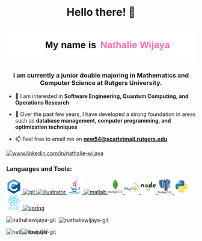 <h1 align="center">Hello there! 💖</h1>
<h2 align="center">
  <img src="https://github.com/NathalieWijaya-git/NathalieWijaya-git/blob/main/name.svg" alt="My name is Nathalie Wijaya">
</h2>
<h3 align="center">I am currently a junior double majoring in Mathematics and Computer Science at Rutgers University.</h3>

- 👀 I am interested in **Software Engineering, Quantum Computing, and Operations Research**

- 💪 Over the past few years, I have developed a strong foundation in areas such as **database management, computer programming, and optimization techniques**

- 📫 Feel free to email me on **new54@scarletmail.rutgers.edu**

<p align="left">
<a href="https://linkedin.com/in/www.linkedin.com/in/nathalie-wijaya" target="blank"><img align="center" src="https://raw.githubusercontent.com/rahuldkjain/github-profile-readme-generator/master/src/images/icons/Social/linked-in-alt.svg" alt="www.linkedin.com/in/nathalie-wijaya" height="30" width="40" /></a>
</p>

<h3 align="left">Languages and Tools:</h3>
<p align="left"> <a href="https://www.cprogramming.com/" target="_blank" rel="noreferrer"> <img src="https://raw.githubusercontent.com/devicons/devicon/master/icons/c/c-original.svg" alt="c" width="40" height="40"/> </a> <a href="https://git-scm.com/" target="_blank" rel="noreferrer"> <img src="https://www.vectorlogo.zone/logos/git-scm/git-scm-icon.svg" alt="git" width="40" height="40"/> </a> <a href="https://www.adobe.com/in/products/illustrator.html" target="_blank" rel="noreferrer"> <img src="https://www.vectorlogo.zone/logos/adobe_illustrator/adobe_illustrator-icon.svg" alt="illustrator" width="40" height="40"/> </a> <a href="https://www.java.com" target="_blank" rel="noreferrer"> <img src="https://raw.githubusercontent.com/devicons/devicon/master/icons/java/java-original.svg" alt="java" width="40" height="40"/> </a> <a href="https://www.mathworks.com/" target="_blank" rel="noreferrer"> <img src="https://upload.wikimedia.org/wikipedia/commons/2/21/Matlab_Logo.png" alt="matlab" width="40" height="40"/> </a> <a href="https://www.mongodb.com/" target="_blank" rel="noreferrer"> <img src="https://raw.githubusercontent.com/devicons/devicon/master/icons/mongodb/mongodb-original-wordmark.svg" alt="mongodb" width="40" height="40"/> </a> <a href="https://www.mysql.com/" target="_blank" rel="noreferrer"> <img src="https://raw.githubusercontent.com/devicons/devicon/master/icons/mysql/mysql-original-wordmark.svg" alt="mysql" width="40" height="40"/> </a> <a href="https://nodejs.org" target="_blank" rel="noreferrer"> <img src="https://raw.githubusercontent.com/devicons/devicon/master/icons/nodejs/nodejs-original-wordmark.svg" alt="nodejs" width="40" height="40"/> </a> <a href="https://www.postgresql.org" target="_blank" rel="noreferrer"> <img src="https://raw.githubusercontent.com/devicons/devicon/master/icons/postgresql/postgresql-original-wordmark.svg" alt="postgresql" width="40" height="40"/> </a> <a href="https://www.python.org" target="_blank" rel="noreferrer"> <img src="https://raw.githubusercontent.com/devicons/devicon/master/icons/python/python-original.svg" alt="python" width="40" height="40"/> </a> <a href="https://reactjs.org/" target="_blank" rel="noreferrer"> <img src="https://raw.githubusercontent.com/devicons/devicon/master/icons/react/react-original-wordmark.svg" alt="react" width="40" height="40"/> </a> <a href="https://spring.io/" target="_blank" rel="noreferrer"> <img src="https://www.vectorlogo.zone/logos/springio/springio-icon.svg" alt="spring" width="40" height="40"/> </a> </p>

<p>
  <img align="left" src="https://github-readme-stats.vercel.app/api/top-langs?username=nathaliewijaya-git&show_icons=true&locale=en&layout=compact&text_color=FF69B4&title_color=FF69B4&icon_color=FF69B4" alt="nathaliewijaya-git" />
</p>

<p>&nbsp;
  <img align="center" src="https://github-readme-stats.vercel.app/api?username=nathaliewijaya-git&show_icons=true&locale=en&text_color=FF69B4&title_color=FF69B4&icon_color=FF69B4" alt="nathaliewijaya-git" />
</p>

<div style="position: relative; display: inline-block;">
  <img src="https://github-readme-streak-stats.herokuapp.com/?user=nathaliewijaya-git&" alt="nathaliewijaya-git" />

  <img src="https://media.tenor.com/W20AikH-VmgAAAAM/daddy-daddys-girl.gif" alt="Your GIF" style="position: absolute; top: 0; right: 20px; height: 195px; width: auto; z-index: 1;">
</div>
